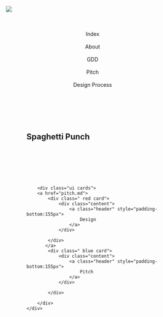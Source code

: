 <!DOCTYPE html>
<html>

<html lang="en"><head>
<head>
<link rel="icon" href="images/icon.png">
<title>Sphagetti Punch</title>
<meta charset="utf-8">
<link rel="stylesheet" href="https://cdnjs.cloudflare.com/ajax/libs/semantic-ui/2.4.1/semantic.min.css" type="text/css">

</head>
<body>
<div class="ui container">
  <div class="ui container">
  <div style="padding-left:20px; padding-right:20px; padding-top:75px;" class="ui left fixed vertical menu">
  <div class="item" style="padding-bottom:50px;">
    <img class="ui medium circular image" src="https://pbs.twimg.com/profile_images/905183271046193153/q_P1KBUJ_400x400.jpg">
  </div>
  <center><a class="item">Index</a></center>
      <br>
  <center><a class="item">About</a></center>
      <br>
  <center><a class="item">GDD</a></center>
      <br>
  <center><a class="item">Pitch</a></center>
      <br>
  <center><a class="item">Design Process</a></center>
</div>
<p></p>
<p></p>
  </div>
<div class="ui container" style="padding:75px;">
    <div class="ui segment">
            <h2 style="padding-bottom:100px;">Spaghetti Punch</h2>
        
        <div class="ui cards">
        <a href="pitch.md">
            <div class=" red card">
                <div class="content">
                    <a class="header" style="padding-bottom:155px">
                        Design
                    </a>
                </div>

            </div>
           </a>
            <div class=" blue card">
                <div class="content">
                    <a class="header" style="padding-bottom:155px">
                        Pitch
                    </a>
                </div>

            </div>
            
        </div>
    </div>
</div>
</div>

<script type="text/javascript" src="https://cdnjs.cloudflare.com/ajax/libs/jquery/3.3.1/jquery.min.js"></script>

<script>
</script>




</body></html>
